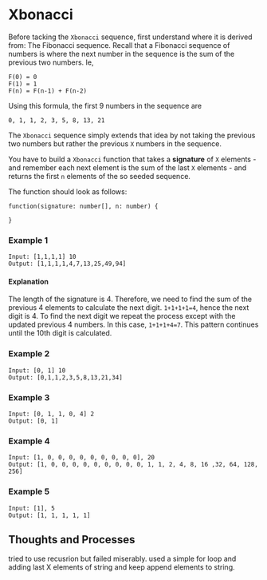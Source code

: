 # Xbonacci

Before tacking the `Xbonacci` sequence, first understand where it is derived from: The Fibonacci sequence. Recall that a Fibonacci sequence of numbers is where the next number in the sequence is the sum of the previous two numbers. Ie,

```
F(0) = 0
F(1) = 1
F(n) = F(n-1) + F(n-2)
```

Using this formula, the first 9 numbers in the sequence are

```
0, 1, 1, 2, 3, 5, 8, 13, 21
```

The `Xbonacci` sequence simply extends that idea by not taking the previous two numbers but rather the previous `X` numbers in the sequence.

You have to build a `Xbonacci` function that takes a **signature** of `X` elements - and remember each next element is the sum of the last `X` elements - and returns the first `n` elements of the so seeded sequence.

The function should look as follows:

```
function(signature: number[], n: number) {

}
```

### Example 1

```
Input: [1,1,1,1] 10
Output: [1,1,1,1,4,7,13,25,49,94]
```

#### Explanation

The length of the signature is 4. Therefore, we need to find the sum of the previous 4 elements to calculate the next digit. `1+1+1+1=4`, hence the next digit is 4. To find the next digit we repeat the process except with the updated previous 4 numbers. In this case, `1+1+1+4=7`. This pattern continues until the 10th digit is calculated.

### Example 2

```
Input: [0, 1] 10
Output: [0,1,1,2,3,5,8,13,21,34]
```

### Example 3

```
Input: [0, 1, 1, 0, 4] 2
Output: [0, 1]
```

### Example 4

```
Input: [1, 0, 0, 0, 0, 0, 0, 0, 0, 0], 20
Output: [1, 0, 0, 0, 0, 0, 0, 0, 0, 0, 1, 1, 2, 4, 8, 16 ,32, 64, 128, 256]
```

### Example 5

```
Input: [1], 5
Output: [1, 1, 1, 1, 1]
```

## Thoughts and Processes

tried to use recusrion but failed miserably. used a simple for loop and adding last X elements of string and keep append elements to string.
